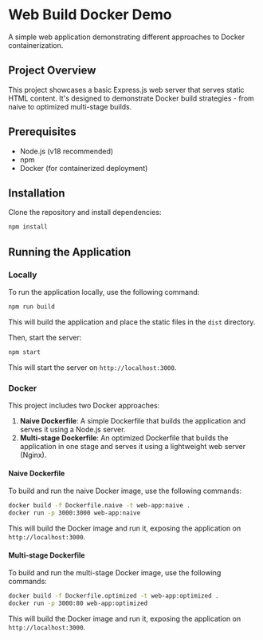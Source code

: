 # Web Build Docker Demo

A simple web application demonstrating different approaches to Docker containerization.

## Project Overview

This project showcases a basic Express.js web server that serves static HTML content. It's designed to demonstrate Docker build strategies - from naive to optimized multi-stage builds.

## Prerequisites

- Node.js (v18 recommended)
- npm
- Docker (for containerized deployment)

## Installation

Clone the repository and install dependencies:

```sh
npm install
```

## Running the Application

### Locally

To run the application locally, use the following command:

```sh
npm run build
```

This will build the application and place the static files in the `dist` directory.

Then, start the server:

```sh
npm start
```

This will start the server on `http://localhost:3000`.

### Docker

This project includes two Docker approaches:

1. **Naive Dockerfile**: A simple Dockerfile that builds the application and serves it using a Node.js server.
2. **Multi-stage Dockerfile**: An optimized Dockerfile that builds the application in one stage and serves it using a lightweight web server (Nginx).

#### Naive Dockerfile

To build and run the naive Docker image, use the following commands:

```sh
docker build -f Dockerfile.naive -t web-app:naive .
docker run -p 3000:3000 web-app:naive
```

This will build the Docker image and run it, exposing the application on `http://localhost:3000`.

#### Multi-stage Dockerfile

To build and run the multi-stage Docker image, use the following commands:

```sh
docker build -f Dockerfile.optimized -t web-app:optimized .
docker run -p 3000:80 web-app:optimized
```

This will build the Docker image and run it, exposing the application on `http://localhost:3000`.
